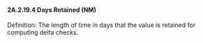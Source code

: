 #### 2A.2.19.4 Days Retained (NM)

Definition: The length of time in days that the value is retained for computing delta checks.
